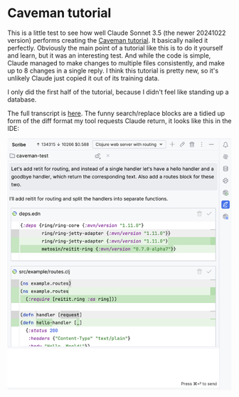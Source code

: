 # Caveman tutorial

This is a little test to see how well Claude Sonnet 3.5 (the newer 20241022 version) performs creating the 
[Caveman tutorial](https://caveman.mccue.dev). It basically nailed it perfectly. Obviously the main point of a tutorial 
like this is to do it yourself and learn, but it was an interesting test. And while the code is simple, Claude managed
to make changes to multiple files consistently, and make up to 8 changes in a single reply. I think this tutorial is 
pretty new, so it's unlikely Claude just copied it out of its training data.

I only did the first half of the tutorial, because I didn't feel like standing up a database.

The full transcript is [here](https://gist.github.com/cursive-ide/6b688462bc3e52f4702e093f4fcfd00c). The funny 
search/replace blocks are a tidied up form of the diff format my tool requests Claude return, it looks like this in 
the IDE:

![screenshot.png](screenshot.png)
